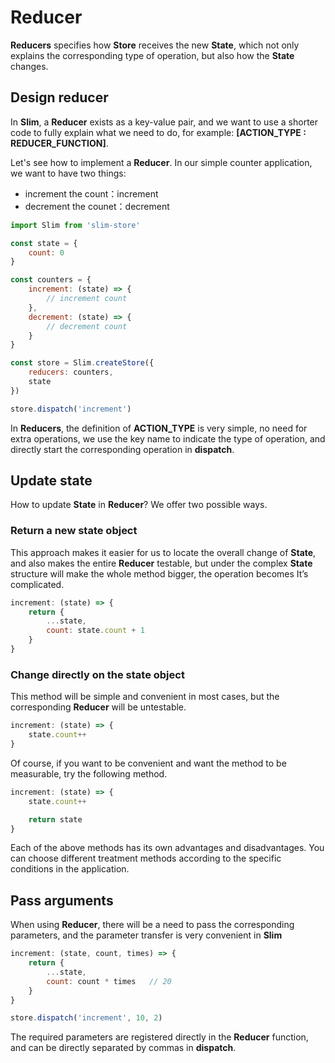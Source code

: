 # Reducer
**Reducers** specifies how **Store** receives the new **State**, which not only explains the corresponding type of operation, but also how the **State** changes.

## Design reducer
In **Slim**, a **Reducer** exists as a key-value pair, and we want to use a shorter code to fully explain what we need to do, for example: **[ACTION_TYPE : REDUCER_FUNCTION]**.

Let's see how to implement a **Reducer**. In our simple counter application, we want to have two things:

* increment the count：increment
* decrement the counet：decrement

```javascript
import Slim from 'slim-store'

const state = {
    count: 0
}

const counters = {
    increment: (state) => {
        // increment count
    },
    decrement: (state) => {
        // decrement count
    }
}

const store = Slim.createStore({
    reducers: counters,
    state
})

store.dispatch('increment')
```

In **Reducers**, the definition of **ACTION_TYPE** is very simple, no need for extra operations, we use the key name to indicate the type of operation, and directly start the corresponding operation in **dispatch**.

## Update state

How to update **State** in **Reducer**? We offer two possible ways.

### Return a new state object

This approach makes it easier for us to locate the overall change of **State**, and also makes the entire **Reducer** testable, but under the complex **State** structure will make the whole method bigger, the operation becomes It’s complicated.

```javascript
increment: (state) => {
    return {
        ...state,
        count: state.count + 1
    }
}
```

### Change directly on the state object

This method will be simple and convenient in most cases, but the corresponding **Reducer** will be untestable.

```javascript
increment: (state) => {
    state.count++
}
```

Of course, if you want to be convenient and want the method to be measurable, try the following method.

```javascript
increment: (state) => {
    state.count++

    return state
}
```

Each of the above methods has its own advantages and disadvantages. You can choose different treatment methods according to the specific conditions in the application.

## Pass arguments

When using **Reducer**, there will be a need to pass the corresponding parameters, and the parameter transfer is very convenient in **Slim**

```javascript
increment: (state, count, times) => {
    return {
        ...state,
        count: count * times   // 20
    }
}

store.dispatch('increment', 10, 2)
```

The required parameters are registered directly in the **Reducer** function, and can be directly separated by commas in **dispatch**.
